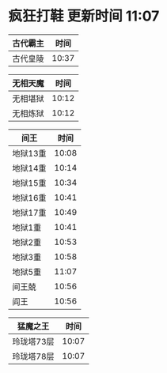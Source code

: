 # 疯狂打鞋 更新时间 11:07

| 古代霸主   | 时间    |
|--------|-------|
| 古代皇陵 | 10:37 |

| 无相天魔   | 时间    |
|--------|-------|
| 无相堪狱 | 10:12 |
| 无相炼狱 | 10:12 |

| 间王   | 时间    |
|--------|-------|
| 地狱13重 | 10:08 |
| 地狱14重 | 10:14 |
| 地狱15重 | 10:34 |
| 地狱16重 | 10:41 |
| 地狱17重 | 10:49 |
| 地狱1重 | 10:41 |
| 地狱2重 | 10:53 |
| 地狱3重 | 10:58 |
| 地狱5重 | 11:07 |
| 间王兢 | 10:56 |
| 阎王 | 10:56 |

| 猛魔之王   | 时间    |
|--------|-------|
| 玲珑塔73层 | 10:07 |
| 玲珑塔78层 | 10:07 |